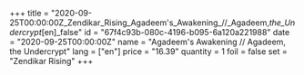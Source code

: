 +++
title = "2020-09-25T00:00:00Z_Zendikar_Rising_Agadeem's_Awakening_//_Agadeem,_the_Undercrypt_[en]_false"
id = "67f4c93b-080c-4196-b095-6a120a221988"
date = "2020-09-25T00:00:00Z"
name = "Agadeem's Awakening // Agadeem, the Undercrypt"
lang = ["en"]
price = "16.39"
quantity = 1
foil = false
set = "Zendikar Rising"
+++

